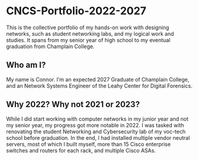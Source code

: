 # CNCS-Portfolio-2022-2027
This is the collective portfolio of my hands-on work with designing networks, such as student networking labs, and my logical work and studies. It spans from my senior year of high school to my eventual graduation from Champlain College.

## Who am I?
My name is Connor. I'm an expected 2027 Graduate of Champlain College, and an Network Systems Engineer of the Leahy Center for Digital Forensics. 


## Why 2022? Why not 2021 or 2023?
While I did start working with computer networks in my junior year and not my senior year, my progress got more notable in 2022. I was tasked with renovating the student Networking and Cybersecurity lab of my voc-tech school before graduation. In the end, I had installed multiple vendor neutral servers, most of which I built myself, more than 15 Cisco enterprise switches and routers for each rack, and multiple Cisco ASAs.
